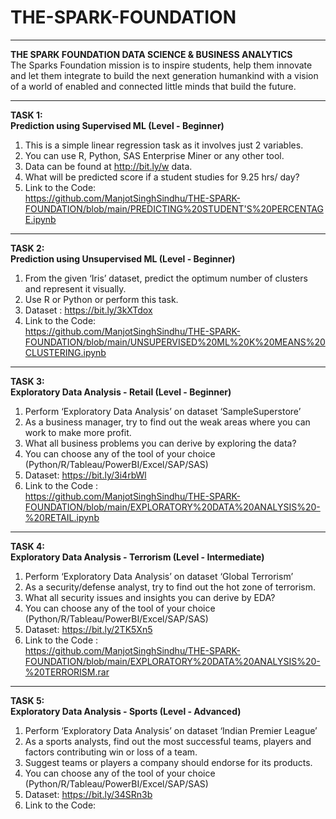 # THE-SPARK-FOUNDATION
_________________________________________________________________________________________________________________________________________________________________
<b>THE SPARK FOUNDATION DATA SCIENCE &amp; BUSINESS ANALYTICS </b><br>
The Sparks Foundation mission is to inspire students, help them innovate and let them integrate to build the next generation humankind with a vision of a world of enabled and connected little minds that build the future.
_________________________________________________________________________________________________________________________________________________________________

<b>TASK 1:<br> 
Prediction using Supervised ML (Level - Beginner)</b><br>
1. This is a simple linear regression task as it involves just 2 variables.<br>
2. You can use R, Python, SAS Enterprise Miner or any other tool.<br>
3. Data can be found at http://bit.ly/w data.<br>
4. What will be predicted score if a student studies for 9.25 hrs/ day?<br>
5. Link to the Code: <br>
  https://github.com/ManjotSinghSindhu/THE-SPARK-FOUNDATION/blob/main/PREDICTING%20STUDENT'S%20PERCENTAGE.ipynb

_________________________________________________________________________________________________________________________________________________________________

<b>TASK 2:<br> 
Prediction using Unsupervised ML (Level - Beginner)</b><br>
1. From the given ‘Iris’ dataset, predict the optimum number of clusters and represent it visually.<br>
2. Use R or Python or perform this task.<br>
3. Dataset : https://bit.ly/3kXTdox <br>
4. Link to the Code: <br>
  https://github.com/ManjotSinghSindhu/THE-SPARK-FOUNDATION/blob/main/UNSUPERVISED%20ML%20K%20MEANS%20CLUSTERING.ipynb
  
_________________________________________________________________________________________________________________________________________________________________

<b>TASK 3:<br> 
Exploratory Data Analysis - Retail (Level - Beginner)</b><br>
1. Perform ‘Exploratory Data Analysis’ on dataset ‘SampleSuperstore’<br>
2. As a business manager, try to find out the weak areas where you can work to make more profit.<br>
3. What all business problems you can derive by exploring the data?<br>
4. You can choose any of the tool of your choice (Python/R/Tableau/PowerBI/Excel/SAP/SAS)<br> 
5. Dataset: https://bit.ly/3i4rbWl<br>
6. Link to the Code :<br>
  https://github.com/ManjotSinghSindhu/THE-SPARK-FOUNDATION/blob/main/EXPLORATORY%20DATA%20ANALYSIS%20-%20RETAIL.ipynb

_________________________________________________________________________________________________________________________________________________________________

<b>TASK 4:<br> 
Exploratory Data Analysis - Terrorism (Level - Intermediate)</b><br>
1. Perform ‘Exploratory Data Analysis’ on dataset ‘Global Terrorism’<br>
2. As a security/defense analyst, try to find out the hot zone of terrorism.<br>
3. What all security issues and insights you can derive by EDA?<br>
4. You can choose any of the tool of your choice (Python/R/Tableau/PowerBI/Excel/SAP/SAS)<br>
5. Dataset: https://bit.ly/2TK5Xn5
6. Link to the Code :<br>
  https://github.com/ManjotSinghSindhu/THE-SPARK-FOUNDATION/blob/main/EXPLORATORY%20DATA%20ANALYSIS%20-%20TERRORISM.rar
  
_________________________________________________________________________________________________________________________________________________________________

<b>TASK 5:<br> 
Exploratory Data Analysis - Sports (Level - Advanced)</b><br>
1. Perform ‘Exploratory Data Analysis’ on dataset ‘Indian Premier League’<br>
2. As a sports analysts, find out the most successful teams, players and factors contributing win or loss of a team.<br>
3. Suggest teams or players a company should endorse for its products.<br>
4. You can choose any of the tool of your choice (Python/R/Tableau/PowerBI/Excel/SAP/SAS)<br>
5. Dataset: https://bit.ly/34SRn3b<br>
6. Link to the Code:<br>
